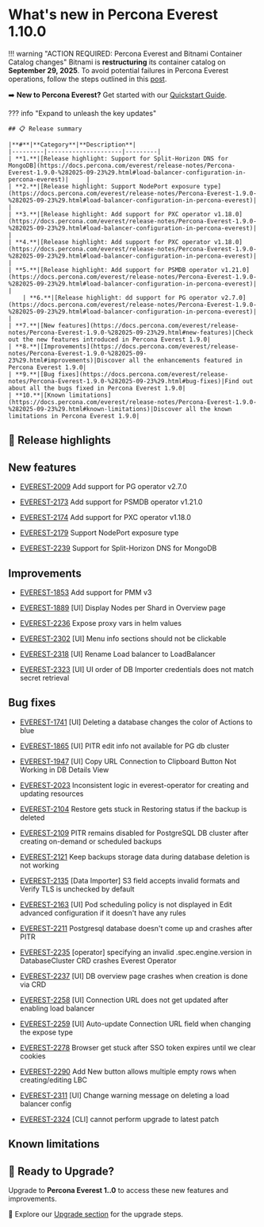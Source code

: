 # What's new in Percona Everest 1.10.0

!!! warning "ACTION REQUIRED: Percona Everest and Bitnami Container Catalog changes"
    Bitnami is **restructuring** its container catalog on **September 29, 2025**. To avoid potential failures in Percona Everest operations, follow the steps outlined in this [post](https://github.com/percona/everest/discussions/1663).

➡️ **New to Percona Everest?** Get started with our [Quickstart Guide](https://docs.percona.com/everest/quick-install.html).

??? info "Expand to unleash the key updates"

    ## 📋 Release summary

    |**#**|**Category**|**Description**|
    |---------|---------------------|---------|
    | **1.**|[Release highlight: Support for Split-Horizon DNS for MongoDB](https://docs.percona.com/everest/release-notes/Percona-Everest-1.9.0-%282025-09-23%29.html#load-balancer-configuration-in-percona-everest)|     |
    | **2.**|[Release highlight: Support NodePort exposure type](https://docs.percona.com/everest/release-notes/Percona-Everest-1.9.0-%282025-09-23%29.html#load-balancer-configuration-in-percona-everest)|     |
    | **3.**|[Release highlight: Add support for PXC operator v1.18.0](https://docs.percona.com/everest/release-notes/Percona-Everest-1.9.0-%282025-09-23%29.html#load-balancer-configuration-in-percona-everest)|     |
    | **4.**|[Release highlight: Add support for PXC operator v1.18.0](https://docs.percona.com/everest/release-notes/Percona-Everest-1.9.0-%282025-09-23%29.html#load-balancer-configuration-in-percona-everest)|     |
    | **5.**|[Release highlight: Add support for PSMDB operator v1.21.0](https://docs.percona.com/everest/release-notes/Percona-Everest-1.9.0-%282025-09-23%29.html#load-balancer-configuration-in-percona-everest)|     |
        | **6.**|[Release highlight: dd support for PG operator v2.7.0](https://docs.percona.com/everest/release-notes/Percona-Everest-1.9.0-%282025-09-23%29.html#load-balancer-configuration-in-percona-everest)|     |
    | **7.**|[New features](https://docs.percona.com/everest/release-notes/Percona-Everest-1.9.0-%282025-09-23%29.html#new-features)|Check out the new features introduced in Percona Everest 1.9.0|
    | **8.**|[Improvements](https://docs.percona.com/everest/release-notes/Percona-Everest-1.9.0-%282025-09-23%29.html#improvements)|Discover all the enhancements featured in Percona Everest 1.9.0|
    | **9.**|[Bug fixes](https://docs.percona.com/everest/release-notes/Percona-Everest-1.9.0-%282025-09-23%29.html#bug-fixes)|Find out about all the bugs fixed in Percona Everest 1.9.0|
    | **10.**|[Known limitations](https://docs.percona.com/everest/release-notes/Percona-Everest-1.9.0-%282025-09-23%29.html#known-limitations)|Discover all the known limitations in Percona Everest 1.9.0|


## 🌟 Release highlights



## New features

- [EVEREST-2009](https://perconadev.atlassian.net/browse/EVEREST-2009) Add support for PG operator v2.7.0

- [EVEREST-2173](https://perconadev.atlassian.net/browse/EVEREST-2173) Add support for PSMDB operator v1.21.0

- [EVEREST-2174](https://perconadev.atlassian.net/browse/EVEREST-2174) Add support for PXC operator v1.18.0

- [EVEREST-2179](https://perconadev.atlassian.net/browse/EVEREST-2179) Support NodePort exposure type

- [EVEREST-2239](https://perconadev.atlassian.net/browse/EVEREST-2239) Support for Split-Horizon DNS for MongoDB



## Improvements

- [EVEREST-1853](https://perconadev.atlassian.net/browse/EVEREST-1853) Add support for PMM v3

- [EVEREST-1889](https://perconadev.atlassian.net/browse/EVEREST-1889) \[UI\] Display Nodes per Shard in Overview page

- [EVEREST-2236](https://perconadev.atlassian.net/browse/EVEREST-2236) Expose proxy vars in helm values

- [EVEREST-2302](https://perconadev.atlassian.net/browse/EVEREST-2302) \[UI\] Menu info sections should not be clickable

- [EVEREST-2318](https://perconadev.atlassian.net/browse/EVEREST-2318) \[UI\] Rename Load balancer to LoadBalancer 

- [EVEREST-2323](https://perconadev.atlassian.net/browse/EVEREST-2323) \[UI\] UI order of DB Importer credentials does not match secret retrieval


## Bug fixes

- [EVEREST-1741](https://perconadev.atlassian.net/browse/EVEREST-1741) \[UI\] Deleting a database changes the color of Actions to blue

- [EVEREST-1865](https://perconadev.atlassian.net/browse/EVEREST-1865) \[UI\] PITR edit info not available for PG db cluster

- [EVEREST-1947](https://perconadev.atlassian.net/browse/EVEREST-1947) \[UI\] Copy URL Connection to Clipboard Button Not Working in DB Details View

- [EVEREST-2023](https://perconadev.atlassian.net/browse/EVEREST-2023) Inconsistent logic in everest-operator for creating and updating resources

- [EVEREST-2104](https://perconadev.atlassian.net/browse/EVEREST-2104) Restore gets stuck in Restoring status if the backup is deleted

- [EVEREST-2109](https://perconadev.atlassian.net/browse/EVEREST-2109) PITR remains disabled for PostgreSQL DB cluster after creating on-demand or scheduled backups

- [EVEREST-2121](https://perconadev.atlassian.net/browse/EVEREST-2121) Keep backups storage data during database deletion is not working

- [EVEREST-2135](https://perconadev.atlassian.net/browse/EVEREST-2135) \[Data Importer\] S3 field accepts invalid formats and Verify TLS is unchecked by default

- [EVEREST-2163](https://perconadev.atlassian.net/browse/EVEREST-2163) \[UI\] Pod scheduling policy is not displayed in Edit advanced configuration if it doesn't have any rules

- [EVEREST-2211](https://perconadev.atlassian.net/browse/EVEREST-2211) Postgresql database doesn't come up and crashes after PITR

- [EVEREST-2235](https://perconadev.atlassian.net/browse/EVEREST-2235) \[operator\] specifying an invalid .spec.engine.version in DatabaseCluster CRD crashes Everest Operator

- [EVEREST-2237](https://perconadev.atlassian.net/browse/EVEREST-2237) \[UI\] DB overview page crashes when creation is done via CRD

- [EVEREST-2258](https://perconadev.atlassian.net/browse/EVEREST-2258) \[UI\] Connection URL does not get updated after enabling load balancer

- [EVEREST-2259](https://perconadev.atlassian.net/browse/EVEREST-2259) \[UI\] Auto-update Connection URL field when changing the expose type

- [EVEREST-2278](https://perconadev.atlassian.net/browse/EVEREST-2278) Browser get stuck after SSO token expires until we clear cookies

- [EVEREST-2290](https://perconadev.atlassian.net/browse/EVEREST-2290) Add New button allows multiple empty rows when creating/editing LBC

- [EVEREST-2311](https://perconadev.atlassian.net/browse/EVEREST-2311) \[UI\] Change warning message on deleting a load balancer config

- [EVEREST-2324](https://perconadev.atlassian.net/browse/EVEREST-2324) \[CLI\] cannot perform upgrade to latest patch


## Known limitations


## 🚀 Ready to Upgrade?

Upgrade to **Percona Everest 1..0** to access these new features and improvements.

📖 Explore our [Upgrade section](https://docs.percona.com/everest/upgrade/upgrade_with_helm.html) for the upgrade steps.
